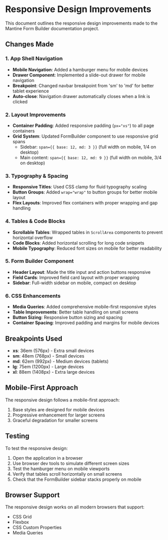 # Responsive Design Improvements

This document outlines the responsive design improvements made to the Mantine Form Builder documentation project.

## Changes Made

### 1. App Shell Navigation
- **Mobile Navigation**: Added a hamburger menu for mobile devices
- **Drawer Component**: Implemented a slide-out drawer for mobile navigation
- **Breakpoint**: Changed navbar breakpoint from 'sm' to 'md' for better tablet experience
- **Auto-close**: Navigation drawer automatically closes when a link is clicked

### 2. Layout Improvements
- **Container Padding**: Added responsive padding (`px="xs"`) to all page containers
- **Grid System**: Updated FormBuilder component to use responsive grid spans
  - Sidebar: `span={{ base: 12, md: 3 }}` (full width on mobile, 1/4 on desktop)
  - Main content: `span={{ base: 12, md: 9 }}` (full width on mobile, 3/4 on desktop)

### 3. Typography & Spacing
- **Responsive Titles**: Used CSS clamp for fluid typography scaling
- **Button Groups**: Added `wrap="wrap"` to button groups for better mobile layout
- **Flex Layouts**: Improved flex containers with proper wrapping and gap handling

### 4. Tables & Code Blocks
- **Scrollable Tables**: Wrapped tables in `ScrollArea` components to prevent horizontal overflow
- **Code Blocks**: Added horizontal scrolling for long code snippets
- **Mobile Typography**: Reduced font sizes on mobile for better readability

### 5. Form Builder Component
- **Header Layout**: Made the title input and action buttons responsive
- **Field Cards**: Improved field card layout with proper wrapping
- **Sidebar**: Full-width sidebar on mobile, compact on desktop

### 6. CSS Enhancements
- **Media Queries**: Added comprehensive mobile-first responsive styles
- **Table Improvements**: Better table handling on small screens
- **Button Sizing**: Responsive button sizing and spacing
- **Container Spacing**: Improved padding and margins for mobile devices

## Breakpoints Used

- **xs**: 36em (576px) - Extra small devices
- **sm**: 48em (768px) - Small devices
- **md**: 62em (992px) - Medium devices (tablets)
- **lg**: 75em (1200px) - Large devices
- **xl**: 88em (1408px) - Extra large devices

## Mobile-First Approach

The responsive design follows a mobile-first approach:
1. Base styles are designed for mobile devices
2. Progressive enhancement for larger screens
3. Graceful degradation for smaller screens

## Testing

To test the responsive design:
1. Open the application in a browser
2. Use browser dev tools to simulate different screen sizes
3. Test the hamburger menu on mobile viewports
4. Verify that tables scroll horizontally on small screens
5. Check that the FormBuilder sidebar stacks properly on mobile

## Browser Support

The responsive design works on all modern browsers that support:
- CSS Grid
- Flexbox
- CSS Custom Properties
- Media Queries 